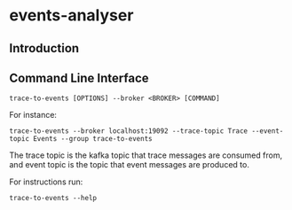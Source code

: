 # events-analyser

## Introduction

## Command Line Interface

```shell
trace-to-events [OPTIONS] --broker <BROKER> [COMMAND]
```

For instance:

```shell
trace-to-events --broker localhost:19092 --trace-topic Trace --event-topic Events --group trace-to-events
```

The trace topic is the kafka topic that trace messages are consumed from, and event topic is the topic that event messages are produced to.

For instructions run:

```shell
trace-to-events --help
```

